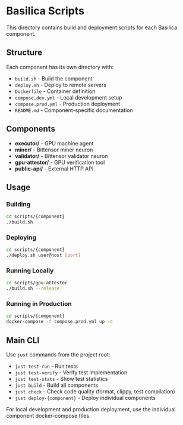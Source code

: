 # Basilica Scripts

This directory contains build and deployment scripts for each Basilica component.

## Structure

Each component has its own directory with:
- `build.sh` - Build the component 
- `deploy.sh` - Deploy to remote servers
- `Dockerfile` - Container definition
- `compose.dev.yml` - Local development setup
- `compose.prod.yml` - Production deployment
- `README.md` - Component-specific documentation

## Components

- **executor/** - GPU machine agent
- **miner/** - Bittensor miner neuron
- **validator/** - Bittensor validator neuron
- **gpu-attestor/** - GPU verification tool
- **public-api/** - External HTTP API

## Usage

### Building
```bash
cd scripts/{component}
./build.sh
```

### Deploying
```bash
cd scripts/{component}
./deploy.sh user@host [port]
```

### Running Locally
```bash
cd scripts/gpu-attestor
./build.sh --release
```

### Running in Production
```bash
cd scripts/{component}
docker-compose -f compose.prod.yml up -d
```

## Main CLI

Use `just` commands from the project root:
- `just test-run` - Run tests
- `just test-verify` - Verify test implementation
- `just test-stats` - Show test statistics
- `just build` - Build all components
- `just check` - Check code quality (format, clippy, test compilation)
- `just deploy-{component}` - Deploy individual components

For local development and production deployment, use the individual component docker-compose files.